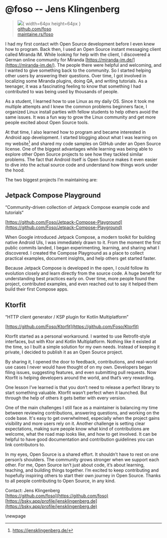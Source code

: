 # @foso -- Jens Klingenberg

> ![](https://github.com/foso.png){ width=64px height=64px }  
> [github.com/foso](https://github.com/foso)  
> [maintaine.rs/foso](https://maintaine.rs/foso)

I had my first contact with Open Source development before I even knew how to program. Back then, I used an Open Source instant messaging client called Miranda IM. While looking for help with the client, I discovered a German online community for Miranda [https://miranda-im.de/](https://miranda-im.de/). The people there were helpful and welcoming, and I wanted to give something back to the community. So I started helping other users by answering their questions. Over time, I got involved in localizing some Miranda plugins, doing QA, and writing tutorials. As a teenager, it was a fascinating feeling to know that something I had contributed to was being used by thousands of people.

As a student, I learned how to use Linux as my daily OS. Since it took me multiple attempts and I knew the common problems beginners face, I organized Linux install parties with fellow students to help others avoid the same issues. It was a fun way to grow the Linux community and get more people excited about Open Source tools.

At that time, I also learned how to program and became interested in Android app development. I started blogging about what I was learning on my website[^417] and shared my code samples on GitHub under an Open Source license. One of the biggest advantages while learning was being able to explore other Open Source projects to see how they tackled similar problems. The fact that Android itself is Open Source makes it even easier to dive into the actual source code and understand how things work under the hood.

The two biggest projects I’m maintaining are:

## Jetpack Compose Playground

“Community-driven collection of Jetpack Compose example code and tutorials“

[https://github.com/Foso/Jetpack-Compose-Playground](https://github.com/Foso/Jetpack-Compose-Playground)

When Google introduced Jetpack Compose, a modern toolkit for building native Android UIs, I was immediately drawn to it. From the moment the first public commits landed, I began experimenting, learning, and sharing what I discovered. I created the Compose Playground as a place to collect practical examples, document insights, and help others get started faster.

Because Jetpack Compose is developed in the open, I could follow its evolution closely and learn directly from the source code. A huge benefit for understanding best practices early on. Over time, more people found the project, contributed examples, and even reached out to say it helped them build their first Compose apps.

## Ktorfit

“HTTP client generator / KSP plugin for Kotlin Multiplatform”

[https://github.com/Foso/Ktorfit](https://github.com/Foso/Ktorfit)

Ktorfit started as a personal workaround. I wanted to use Retrofit-style interfaces, but with Ktor and Kotlin Multiplatform. Nothing like it existed at the time, so I built a simple solution for my own needs. Instead of keeping it private, I decided to publish it as an Open Source project.

By sharing it, I opened the door to feedback, contributions, and real-world use cases I never would have thought of on my own. Developers began filing issues, suggesting features, and even submitting pull requests. Now Ktorfit is helping developers around the world, and that’s very rewarding.

One lesson I’ve learned is that you don’t need to release a perfect library to start something valuable. Ktorfit wasn’t perfect when it launched. But through the help of others it gets better with every version.

One of the main challenges I still face as a maintainer is balancing my time between reviewing contributions, answering questions, and working on the code base. It's easy to get overwhelmed, especially when the project gains visibility and more users rely on it. Another challenge is setting clear expectations, making sure people know what kind of contributions are welcome, what the road map looks like, and how to get involved. It can be helpful to have good documentation and contribution guidelines you can link contributors to.

In my eyes, Open Source is a shared effort. It shouldn’t have to rest on one person’s shoulders. The community grows stronger when we support each other. For me, Open Source isn’t just about code, it’s about learning, teaching, and building things together. I’m excited to keep contributing and hopefully inspiring others to start their own journey in Open Source.
Thanks to all people contributing to Open Source, in any kind.

Contact:
Jens Klingenberg  
[https://github.com/foso](https://github.com/foso)  
[https://bsky.app/profile/jensklingenberg.de](https://bsky.app/profile/jensklingenberg.de)

\newpage


[^417]: https://jensklingenberg.de/
